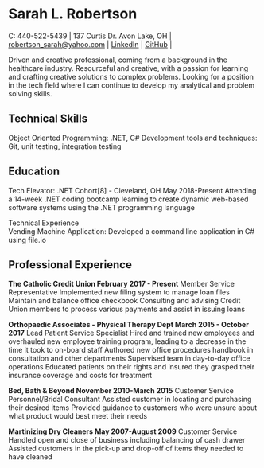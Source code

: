 # **Sarah L. Robertson** 
C: 440-522-5439 | 137 Curtis Dr. Avon Lake, OH | robertson_sarah@yahoo.com | [LinkedIn](https://www.linkedin.com/in/sarah-robertson-913925163/) | [GitHub](https://github.com/srobertson3) |                                                                
                                                                                                                                                          
Driven and creative professional, coming from a background in the healthcare industry. Resourceful and creative, with a passion for learning and crafting creative solutions to complex problems. Looking for a position in the tech field where I can continue to develop my analytical and problem solving skills.

## Technical Skills                                                                                                                         
Object Oriented Programming: .NET, C#
Development tools and techniques: Git, unit testing, integration testing

## Education                                                                                                                                   
Tech Elevator: .NET Cohort[8] - Cleveland, OH  	May 2018-Present
Attending a 14-week .NET coding bootcamp learning to create dynamic web-based software systems using the .NET programming language

Technical Experience                                                                                                                 
Vending Machine Application: Developed a command line application in C# using file.io

## Professional Experience                                                                                                           
**The Catholic Credit Union	                      February 2017 - Present**
Member Service Representative
Implemented new filing system to manage loan files
Maintain and balance office checkbook
Consulting and advising Credit Union members to process various payments and assist in issuing loans

**Orthopaedic Associates - Physical Therapy Dept 	March 2015 - October 2017**
Lead Patient Service Specialist
Hired and trained new employees and overhauled new employee training program, leading to  a decrease in the time it took to on-board staff
Authored new office procedures handbook in consultation and other departments
Supervised team in day-to-day office operations
Educated patients on their rights and insured they grasped their insurance coverage and costs for treatment

**Bed, Bath & Beyond	                               November 2010-March 2015**
Customer Service Personnel/Bridal Consultant
Assisted customer in locating and purchasing their desired items
Provided guidance to customers who were unsure about what product would best meet their needs

**Martinizing Dry Cleaners	                          May 2007-August 2009**
Customer Service
Handled open and close of business including balancing of cash drawer
Assisted customers in the pick-up and drop-off of items they needed to have cleaned
